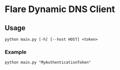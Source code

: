 # Flare Dynamic DNS Client

## Usage

```shell
python main.py [-h] [--host HOST] <token>
```

### Example

```shell
python main.py "MyAuthenticationToken"
```
